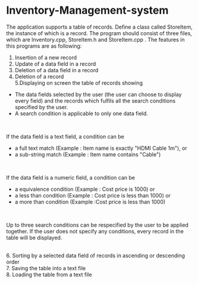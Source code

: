 # Inventory-Management-system
The application supports a table of records. Define a class called
StoreItem, the instance of which is a record. The program should consist of three
files, which are Inventory.cpp, StoreItem.h and StoreItem.cpp .
The features in this programs are as following:
1. Insertion of a new record
2. Update of a data field in a record
3. Deletion of a data field in a record
4. Deletion of a record <br>
5.Displaying on screen the table of records showing <br>
 <ul> <li>The data fields selected by the user (the user can choose to display every field) and the records which fulfils all the search conditions specified by the user. </li>
  <li> A search condition is applicable to only one data field. </li> </ul> 
  <br>
  
<p>If the data field is a text field, a condition can be 
<ul>
  <li>a full text match (Example : Item name is exactly "HDMI Cable 1m"), or </li>
  <li> a sub-string match (Example : Item name contains "Cable") </li> </ul></p>
  <br>
<p>If the data field is a numeric field, a condition can be
  <ul>
    <li> a equivalence condition (Example : Cost price is 1000) or </li>
    <li> a less than condition (Example : Cost price is less than 1000) or </li>
    <li> a more than condition (Example :Cost price is less than 1000) </li> </ul> </p>
 <br>
<p>Up to three search conditions can be respecified by the user to
be applied together. If the user does not specify any
conditions, every record in the table will be displayed. </p> 
<br>
6. Sorting by a selected data field of records in ascending or descending order <br>
7. Saving the table into a text file <br>
8. Loading the table from a text file <br>
